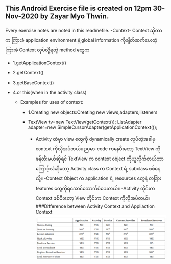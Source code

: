 ## This Android Exercise file is created on 12pm 30-Nov-2020 by Zayar Myo Thwin.

Every exercise notes are noted in this readmefile.
-Context-
Context ဆိုတာက ကြားခံ application environment နဲ့ global information ကိုချိတ်ဆက်ပေးတဲ့ကြားခံ
Context လုပ်လို့ရတဲ့ method တွေက

- 1.getApplicationContext()
- 2.getContext()
- 3.getBaseContext()
- 4.or this(when in the activity class)

  - Examples for uses of context:

    - 1.Creating new objects:Creating new views,adapters,listeners
    - TextView tv=new TextView(getContext());
      ListAdapter adapter=new SimpleCursorAdapter(getApplicationContext());

      - Activity ထဲမှာ view တွေကို dynamically create လုပ်တဲ့အခါမှ context ကိုလိုအပ်တယ်။
        ဉပမာ-code ကနေပီးတော့ TextView ကိုဖန်တီးမယ်ဆိုရင် TextView က context object
        ကိုယူလိုက်တယ်ဘာကြောင့်လဲဆိုတော့ Activity class က Context ရဲ့ subclass ဖစ်နေလို့။
        -Context Object က application ရဲ့ resources တွေနဲ့ တခြား features တွေကိုရအောင်ထောက်ပံပေးတယ်။
        -Activity တိုင်းက Context ဖစ်ပီးတော့ View တိုင်းက Context ကိုလိုအပ်တယ်။
        ###Difference between Activity Context and Appliaction Context
        ![Context](context.png)
